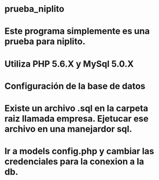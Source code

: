 # prueba_niplito

# Este programa simplemente es una prueba para niplito.

# Utiliza PHP 5.6.X y MySql 5.0.X

# Configuración de la base de datos

# Existe un archivo .sql en la carpeta raiz llamada empresa. Ejetucar ese archivo en una manejardor sql.

# Ir a models config.php y cambiar las credenciales para la conexion a la db.


